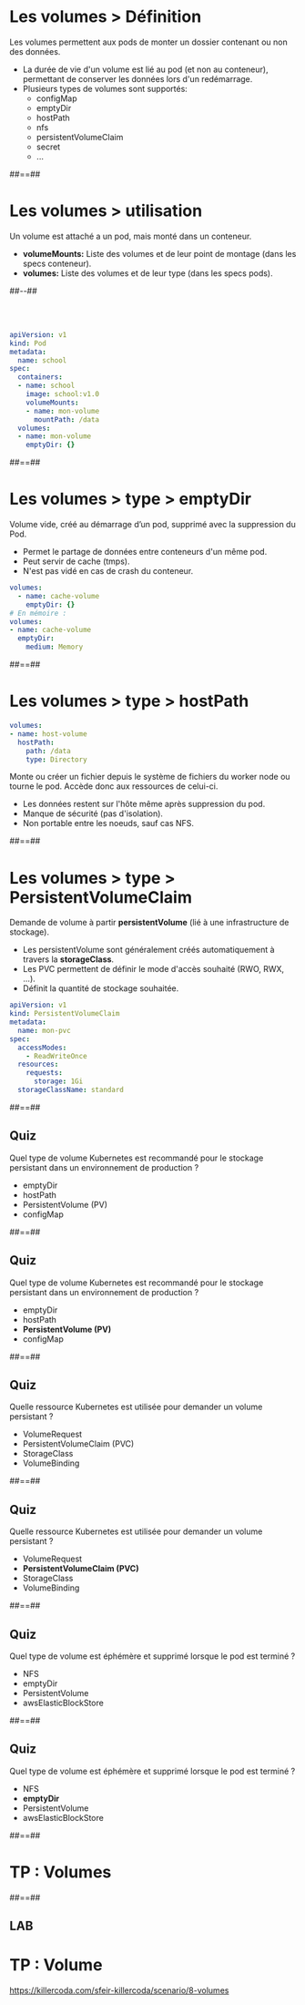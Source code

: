 <!-- .slide:-->

# Les volumes > **Définition**

Les volumes permettent aux pods de monter un dossier contenant ou non des données. 
* La durée de vie d'un volume est lié au pod (et non au conteneur), permettant de conserver les données lors d'un redémarrage.
* Plusieurs types de volumes sont supportés:
  * configMap
  * emptyDir
  * hostPath
  * nfs
  * persistentVolumeClaim
  * secret
  * ...

##==##

<!-- .slide: class="two-column with-code-bg-dark" -->

# Les volumes > **utilisation**

Un volume est attaché a un pod, mais monté dans un conteneur.
* **volumeMounts:** Liste des volumes et de leur point de montage (dans les specs conteneur).
* **volumes:** Liste des volumes et de leur type (dans les specs pods).

##--##

<br><br>

```yaml
apiVersion: v1
kind: Pod
metadata:
  name: school
spec:
  containers:
  - name: school
    image: school:v1.0
    volumeMounts:
    - name: mon-volume
      mountPath: /data
  volumes:
  - name: mon-volume
    emptyDir: {}
```
##==##

<!-- .slide: class="with-code-bg-dark" -->

# Les volumes > type > **emptyDir**

Volume vide, créé au démarrage d’un pod, supprimé avec la suppression du Pod.
* Permet le partage de données entre conteneurs d'un même pod.
* Peut servir de cache (tmps).
* N'est pas vidé en cas de crash du conteneur.

```yaml
volumes:
  - name: cache-volume
    emptyDir: {}
# En mémoire : 
volumes:
- name: cache-volume
  emptyDir:
    medium: Memory
```

##==##

<!-- .slide: class="with-code-bg-dark" -->

# Les volumes > type > **hostPath**

```yaml
volumes:
- name: host-volume
  hostPath:
    path: /data
    type: Directory
```

Monte ou créer un fichier depuis le système de fichiers du worker node ou tourne le pod. Accède donc aux ressources de celui-ci.
* Les données restent sur l'hôte même après suppression du pod.
* Manque de sécurité (pas d'isolation).
* Non portable entre les noeuds, sauf cas NFS.

##==##

<!-- .slide: class="with-code-bg-dark" -->

# Les volumes > type > **PersistentVolumeClaim**

Demande de volume à partir **persistentVolume** (lié à une infrastructure de stockage).
* Les persistentVolume sont généralement créés automatiquement à travers la **storageClass**.
* Les PVC permettent de définir le mode d'accès souhaité (RWO, RWX, ...).
* Définit la quantité de stockage souhaitée.

```yaml
apiVersion: v1
kind: PersistentVolumeClaim
metadata:
  name: mon-pvc
spec:
  accessModes:
    - ReadWriteOnce
  resources:
    requests:
      storage: 1Gi
  storageClassName: standard
```

##==##

<!-- .slide: class="exercice" -->
## Quiz

Quel type de volume Kubernetes est recommandé pour le stockage persistant dans un environnement de production ?
* emptyDir 
* hostPath 
* PersistentVolume (PV) 
* configMap

##==##

<!-- .slide: class="exercice" -->
## Quiz

Quel type de volume Kubernetes est recommandé pour le stockage persistant dans un environnement de production ?
* emptyDir 
* hostPath 
* **PersistentVolume (PV)**
* configMap

##==##

<!-- .slide: class="exercice" -->
## Quiz

Quelle ressource Kubernetes est utilisée pour demander un volume persistant ?
* VolumeRequest
* PersistentVolumeClaim (PVC)
* StorageClass
* VolumeBinding

##==##

<!-- .slide: class="exercice" -->
## Quiz

Quelle ressource Kubernetes est utilisée pour demander un volume persistant ?
* VolumeRequest
* **PersistentVolumeClaim (PVC)**
* StorageClass
* VolumeBinding

##==##

<!-- .slide: class="exercice" -->
## Quiz

Quel type de volume est éphémère et supprimé lorsque le pod est terminé ?
* NFS
* emptyDir
* PersistentVolume
* awsElasticBlockStore



##==##

<!-- .slide: class="exercice" -->
## Quiz

Quel type de volume est éphémère et supprimé lorsque le pod est terminé ?
* NFS
* **emptyDir**
* PersistentVolume
* awsElasticBlockStore

##==##

<!-- .slide: class="transition-bg-sfeir-2"-->

# TP : Volumes

##==##

<!-- .slide: class="exercice"-->

## LAB
# TP : Volume

https://killercoda.com/sfeir-killercoda/scenario/8-volumes
